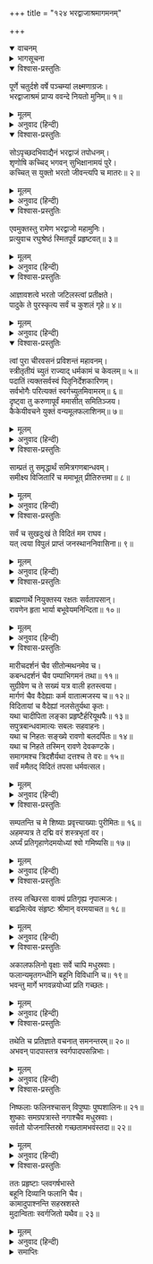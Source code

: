 +++
title = "१२४ भरद्वाजाश्रमागमनम्"

+++
<details open><summary>वाचनम्</summary>
<div caption="श्रीराम-हरिसीताराममूर्ति-घनपाठिभ्यां वचनम्" class="audioEmbed" src="https://archive.org/download/Ramayana-recitation-Sriram-harisItArAmamUrti-Ghanapaati-v2/Kanda_6/Kanda_6_YK-124-Rama_lands_at_Sage_Bharadwaja_hermitage_0.mp3"></div>
</details>

<details><summary>भागसूचना</summary>

124. श्रीरामका भरद्वाज-आश्रमपर उतरकर महर्षिसे मिलना और उनसे वर पाना
</details>

<details open><summary>विश्वास-प्रस्तुतिः</summary>

पूर्णे चतुर्दशे वर्षे पञ्चम्यां लक्ष्मणाग्रजः।  
भरद्वाजाश्रमं प्राप्य ववन्दे नियतो मुनिम्॥ १॥
</details>

<details><summary>मूलम्</summary>

पूर्णे चतुर्दशे वर्षे पञ्चम्यां लक्ष्मणाग्रजः।  
भरद्वाजाश्रमं प्राप्य ववन्दे नियतो मुनिम्॥ १॥
</details>

<details><summary>अनुवाद (हिन्दी)</summary>

श्रीरामचन्द्रजीने चौदहवाँ वर्ष पूर्ण होनेपर पञ्चमी तिथिको भरद्वाज-आश्रममें पहुँचकर मनको वशमें रखते हुए मुनिको प्रणाम किया॥ १॥
</details>

<details open><summary>विश्वास-प्रस्तुतिः</summary>

सोऽपृच्छदभिवाद्यैनं भरद्वाजं तपोधनम्।  
शृणोषि कच्चिद् भगवन् सुभिक्षानामयं पुरे।  
कच्चित् स युक्तो भरतो जीवन्त्यपि च मातरः॥ २॥
</details>

<details><summary>मूलम्</summary>

सोऽपृच्छदभिवाद्यैनं भरद्वाजं तपोधनम्।  
शृणोषि कच्चिद् भगवन् सुभिक्षानामयं पुरे।  
कच्चित् स युक्तो भरतो जीवन्त्यपि च मातरः॥ २॥
</details>

<details><summary>अनुवाद (हिन्दी)</summary>

तपस्याके धनी भरद्वाज मुनिको प्रणाम करके श्रीरामने उनसे पूछा—‘भगवन्! आपने अयोध्यापुरीके विषयमें भी कुछ सुना है? वहाँ सुकाल और कुशल-मङ्गल तो है न? भरत प्रजापालनमें तत्पर रहते हैं न? मेरी माताएँ जीवित हैं न?’॥ २॥
</details>

<details open><summary>विश्वास-प्रस्तुतिः</summary>

एवमुक्तस्तु रामेण भरद्वाजो महामुनिः।  
प्रत्युवाच रघुश्रेष्ठं स्मितपूर्वं प्रहृष्टवत्॥ ३॥
</details>

<details><summary>मूलम्</summary>

एवमुक्तस्तु रामेण भरद्वाजो महामुनिः।  
प्रत्युवाच रघुश्रेष्ठं स्मितपूर्वं प्रहृष्टवत्॥ ३॥
</details>

<details><summary>अनुवाद (हिन्दी)</summary>

श्रीरामचन्द्रजीके इस प्रकार पूछनेपर महामुनि भरद्वाजने मुस्कराकर उन रघुश्रेष्ठ श्रीरामसे प्रसन्नतापूर्वक कहा—॥ ३॥
</details>

<details open><summary>विश्वास-प्रस्तुतिः</summary>

आज्ञावशत्वे भरतो जटिलस्त्वां प्रतीक्षते।  
पादुके ते पुरस्कृत्य सर्वं च कुशलं गृहे॥ ४॥
</details>

<details><summary>मूलम्</summary>

आज्ञावशत्वे भरतो जटिलस्त्वां प्रतीक्षते।  
पादुके ते पुरस्कृत्य सर्वं च कुशलं गृहे॥ ४॥
</details>

<details><summary>अनुवाद (हिन्दी)</summary>

‘रघुनन्दन! भरत आपकी आज्ञाके अधीन हैं। वे जटा बढ़ाये आपके आगमनकी प्रतीक्षा करते हैं। आपकी चरणपादुकाओंको सामने रखकर सारा कार्य करते हैं। आपके घरपर और नगरमें भी सब कुशल हैं॥ ४॥
</details>

<details open><summary>विश्वास-प्रस्तुतिः</summary>

त्वां पुरा चीरवसनं प्रविशन्तं महावनम्।  
स्त्रीतृतीयं च्युतं राज्याद् धर्मकामं च केवलम्॥ ५॥  
पदातिं त्यक्तसर्वस्वं पितृनिर्देशकारिणम्।  
सर्वभोगैः परित्यक्तं स्वर्गच्युतमिवामरम्॥ ६॥  
दृष्ट्वा तु करुणापूर्वं ममासीत् समितिञ्जय।  
कैकेयीवचने युक्तं वन्यमूलफलाशिनम्॥ ७॥
</details>

<details><summary>मूलम्</summary>

त्वां पुरा चीरवसनं प्रविशन्तं महावनम्।  
स्त्रीतृतीयं च्युतं राज्याद् धर्मकामं च केवलम्॥ ५॥  
पदातिं त्यक्तसर्वस्वं पितृनिर्देशकारिणम्।  
सर्वभोगैः परित्यक्तं स्वर्गच्युतमिवामरम्॥ ६॥  
दृष्ट्वा तु करुणापूर्वं ममासीत् समितिञ्जय।  
कैकेयीवचने युक्तं वन्यमूलफलाशिनम्॥ ७॥
</details>

<details><summary>अनुवाद (हिन्दी)</summary>

‘पहले जब आप महान् वनकी यात्रा कर रहे थे, उससमय आपने चीरवस्त्र धारण कर रखा था और आप दोनों भाइयोंके साथ तीसरी केवल आपकी स्त्री थी। आप राज्यसे वञ्चित किये गये थे और केवल धर्मपालनकी इच्छा मनमें ले सर्वस्व त्यागकर पिताकी आज्ञाका पालन करनेके लिये पैदल ही जा रहे थे। सारे भोगोंसे दूर हो स्वर्गसे भूतलपर गिरे हुए देवताके समान जान पड़ते थे। शत्रुविजयी वीर! आप कैकेयीके आदेशके पालनमें तत्पर हो जंगली फल-मूलका आहार करते थे, उस समय आपको देखकर मेरे मनमें बड़ी करुणा हुई थी॥ ५—७॥
</details>

<details open><summary>विश्वास-प्रस्तुतिः</summary>

साम्प्रतं तु समृद्धार्थं समित्रगणबान्धवम्।  
समीक्ष्य विजितारिं च ममाभूत् प्रीतिरुत्तमा॥ ८॥
</details>

<details><summary>मूलम्</summary>

साम्प्रतं तु समृद्धार्थं समित्रगणबान्धवम्।  
समीक्ष्य विजितारिं च ममाभूत् प्रीतिरुत्तमा॥ ८॥
</details>

<details><summary>अनुवाद (हिन्दी)</summary>

‘परंतु इस समय तो सारी स्थिति ही बदल गयी है। आप शत्रुपर विजय पाकर सफलमनोरथ हो मित्रों तथा बान्धवोंके साथ लौट रहे हैं। इस रूपमें आपको देखकर मुझे बड़ा सुख मिला—मुझे बड़ी प्रसन्नता हुई॥
</details>

<details open><summary>विश्वास-प्रस्तुतिः</summary>

सर्वं च सुखदुःखं ते विदितं मम राघव।  
यत् त्वया विपुलं प्राप्तं जनस्थाननिवासिना॥ ९॥
</details>

<details><summary>मूलम्</summary>

सर्वं च सुखदुःखं ते विदितं मम राघव।  
यत् त्वया विपुलं प्राप्तं जनस्थाननिवासिना॥ ९॥
</details>

<details><summary>अनुवाद (हिन्दी)</summary>

‘रघुवीर! आपने जनस्थानमें रहकर जो विपुल सुख-दुःख उठाये हैं, वे सब मुझे मालूम हैं॥ ९॥
</details>

<details open><summary>विश्वास-प्रस्तुतिः</summary>

ब्राह्मणार्थे नियुक्तस्य रक्षतः सर्वतापसान्।  
रावणेन हृता भार्या बभूवेयमनिन्दिता॥ १०॥
</details>

<details><summary>मूलम्</summary>

ब्राह्मणार्थे नियुक्तस्य रक्षतः सर्वतापसान्।  
रावणेन हृता भार्या बभूवेयमनिन्दिता॥ १०॥
</details>

<details><summary>अनुवाद (हिन्दी)</summary>

‘वहाँ रहकर आप ब्राह्मणोंके कार्यमें संलग्न हो समस्त तपस्वी मुनियोंकी रक्षा करते थे। उस समय रावण आपकी इन सती-साध्वी भार्याको हर ले गया॥
</details>

<details open><summary>विश्वास-प्रस्तुतिः</summary>

मारीचदर्शनं चैव सीतोन्मथनमेव च।  
कबन्धदर्शनं चैव पम्पाभिगमनं तथा॥ ११॥  
सुग्रीवेण च ते सख्यं यत्र वाली हतस्त्वया।  
मार्गणं चैव वैदेह्याः कर्म वातात्मजस्य च॥ १२॥  
विदितायां च वैदेह्यां नलसेतुर्यथा कृतः।  
यथा चादीपिता लङ्का प्रहृष्टैर्हरियूथपैः॥ १३॥  
सपुत्रबान्धवामात्यः सबलः सहवाहनः।  
यथा च निहतः सङ्ख्ये रावणो बलदर्पितः॥ १४॥  
यथा च निहते तस्मिन् रावणे देवकण्टके।  
समागमश्च त्रिदशैर्यथा दत्तश्च ते वरः॥ १५॥  
सर्वं ममैतद् विदितं तपसा धर्मवत्सल।
</details>

<details><summary>मूलम्</summary>

मारीचदर्शनं चैव सीतोन्मथनमेव च।  
कबन्धदर्शनं चैव पम्पाभिगमनं तथा॥ ११॥  
सुग्रीवेण च ते सख्यं यत्र वाली हतस्त्वया।  
मार्गणं चैव वैदेह्याः कर्म वातात्मजस्य च॥ १२॥  
विदितायां च वैदेह्यां नलसेतुर्यथा कृतः।  
यथा चादीपिता लङ्का प्रहृष्टैर्हरियूथपैः॥ १३॥  
सपुत्रबान्धवामात्यः सबलः सहवाहनः।  
यथा च निहतः सङ्ख्ये रावणो बलदर्पितः॥ १४॥  
यथा च निहते तस्मिन् रावणे देवकण्टके।  
समागमश्च त्रिदशैर्यथा दत्तश्च ते वरः॥ १५॥  
सर्वं ममैतद् विदितं तपसा धर्मवत्सल।
</details>

<details><summary>अनुवाद (हिन्दी)</summary>

‘धर्मवत्सल! मारीचका कपटमृगके रूपमें दिखायी देना, सीताका बलपूर्वक अपहरण होना, इनकी खोज करते समय आपके मार्गमें कबन्धका मिलना, आपका पम्पासरोवरके तटपर जाना, सुग्रीवके साथ आपकी मैत्रीका होना, आपके हाथसे वालीका मारा जाना, सीताकी खोज, पवनपुत्र हनुमान् का अद्भुत कर्म, सीताका पता लग जानेपर नलके द्वारा समुद्रपर सेतुका निर्माण,हर्ष और उत्साहसे भरे हुए वानर-यूथपतियोंद्वारा लङ्कापुरीका दहन, पुत्र, बन्धु, मन्त्री, सेना और सवारियोंसहित बलाभिमानी रावणका आपके द्वारा युद्धमें वध होना, उस देवकण्टक रावणके मारे जानेपर देवताओंके साथ आपका समागम होना तथा उनका आपको वर देना—ये सारी बातें मुझे तपके प्रभावसे ज्ञात हैं॥ ११—१५ १/२॥
</details>

<details open><summary>विश्वास-प्रस्तुतिः</summary>

सम्पतन्ति च मे शिष्याः प्रवृत्त्याख्याः पुरीमितः॥ १६॥  
अहमप्यत्र ते दद्मि वरं शस्त्रभृतां वर।  
अर्घ्यं प्रतिगृहाणेदमयोध्यां श्वो गमिष्यसि॥ १७॥
</details>

<details><summary>मूलम्</summary>

सम्पतन्ति च मे शिष्याः प्रवृत्त्याख्याः पुरीमितः॥ १६॥  
अहमप्यत्र ते दद्मि वरं शस्त्रभृतां वर।  
अर्घ्यं प्रतिगृहाणेदमयोध्यां श्वो गमिष्यसि॥ १७॥
</details>

<details><summary>अनुवाद (हिन्दी)</summary>

‘मेरे प्रवृत्ति नामक शिष्य यहाँसे अयोध्यापुरीको जाते रहते हैं (अतः मुझे वहाँका वृत्तान्त मालूम होता रहता है), शस्त्रधारियोंमें श्रेष्ठ श्रीराम! यहाँ मैं भी आपको एक वर देता हूँ (आपकी जो इच्छा हो, उसे माँग लें)। आज मेरा अर्घ्य और आतिथ्य-सत्कार ग्रहण करें। कल सबेरे अयोध्याको जाइयेगा’॥ १६-१७॥
</details>

<details open><summary>विश्वास-प्रस्तुतिः</summary>

तस्य तच्छिरसा वाक्यं प्रतिगृह्य नृपात्मजः।  
बाढमित्येव संहृष्टः श्रीमान् वरमयाचत॥ १८॥
</details>

<details><summary>मूलम्</summary>

तस्य तच्छिरसा वाक्यं प्रतिगृह्य नृपात्मजः।  
बाढमित्येव संहृष्टः श्रीमान् वरमयाचत॥ १८॥
</details>

<details><summary>अनुवाद (हिन्दी)</summary>

मुनिके उस वचनको शिरोधार्य करके हर्षसे भरे हुए श्रीमान् राजकुमार श्रीरामने कहा—‘बहुत अच्छा’। फिर उन्होंने उनसे यह वर माँगा—॥ १८॥
</details>

<details open><summary>विश्वास-प्रस्तुतिः</summary>

अकालफलिनो वृक्षाः सर्वे चापि मधुस्रवाः।  
फलान्यमृतगन्धीनि बहूनि विविधानि च॥ १९॥  
भवन्तु मार्गे भगवन्नयोध्यां प्रति गच्छतः।
</details>

<details><summary>मूलम्</summary>

अकालफलिनो वृक्षाः सर्वे चापि मधुस्रवाः।  
फलान्यमृतगन्धीनि बहूनि विविधानि च॥ १९॥  
भवन्तु मार्गे भगवन्नयोध्यां प्रति गच्छतः।
</details>

<details><summary>अनुवाद (हिन्दी)</summary>

‘भगवन्! यहाँसे अयोध्या जाते समय मार्गके सब वृक्षोंमें समय न होनेपर भी फल उत्पन्न हो जायँ और वे सब-के-सब मधुकी धारा टपकानेवाले हों। उनमें नाना प्रकारके बहुत-से अमृतोपम सुगन्धित फल लग जायँ’॥ १९ १/२॥
</details>

<details open><summary>विश्वास-प्रस्तुतिः</summary>

तथेति च प्रतिज्ञाते वचनात् समनन्तरम्॥ २०॥  
अभवन् पादपास्तत्र स्वर्गपादपसन्निभाः।
</details>

<details><summary>मूलम्</summary>

तथेति च प्रतिज्ञाते वचनात् समनन्तरम्॥ २०॥  
अभवन् पादपास्तत्र स्वर्गपादपसन्निभाः।
</details>

<details><summary>अनुवाद (हिन्दी)</summary>

भरद्वाजजीने कहा—‘ऐसा ही होगा’। उनके इस प्रकार प्रतिज्ञा करते ही—उनकी उस वाणीके निकलते ही तत्काल वहाँके सारे वृक्ष स्वर्गीय वृक्षोंके समान हो गये॥
</details>

<details open><summary>विश्वास-प्रस्तुतिः</summary>

निष्फलाः फलिनश्चासन् विपुष्पाः पुष्पशालिनः॥ २१॥  
शुष्काः समग्रपत्रास्ते नगाश्चैव मधुस्रवाः।  
सर्वतो योजनास्तिस्रो गच्छतामभवंस्तदा॥ २२॥
</details>

<details><summary>मूलम्</summary>

निष्फलाः फलिनश्चासन् विपुष्पाः पुष्पशालिनः॥ २१॥  
शुष्काः समग्रपत्रास्ते नगाश्चैव मधुस्रवाः।  
सर्वतो योजनास्तिस्रो गच्छतामभवंस्तदा॥ २२॥
</details>

<details><summary>अनुवाद (हिन्दी)</summary>

जिनमें फल नहीं थे, उनमें फल आ गये। जिनमें फूल नहीं थे, वे फूलोंसे सुशोभित होने लगे। सूखे हुए वृक्षोंमें भी हरे-हरे पत्ते निकल आये और सभी वृक्ष मधुकी धारा बहाने लगे। अयोध्या जानेका जो मार्ग था, उसके आस-पास तीन योजनतकके वृक्ष ऐसे ही हो गये॥
</details>

<details open><summary>विश्वास-प्रस्तुतिः</summary>

ततः प्रहृष्टाः प्लवगर्षभास्ते  
बहूनि दिव्यानि फलानि चैव।  
कामादुपाश्नन्ति सहस्रशस्ते  
मुदान्विताः स्वर्गजितो यथैव॥ २३॥
</details>

<details><summary>मूलम्</summary>

ततः प्रहृष्टाः प्लवगर्षभास्ते  
बहूनि दिव्यानि फलानि चैव।  
कामादुपाश्नन्ति सहस्रशस्ते  
मुदान्विताः स्वर्गजितो यथैव॥ २३॥
</details>

<details><summary>अनुवाद (हिन्दी)</summary>

फिर तो वे सहस्रों श्रेष्ठ वानर हर्षसे भरकर स्वर्गवासी देवताओंके समान अपनी रुचिके अनुसार प्रसन्नतापूर्वक उन बहुसंख्यक दिव्य फलोंका आस्वादन करने लगे॥ २३॥
</details>

<details><summary>समाप्तिः</summary>

इत्यार्षे श्रीमद्रामायणे वाल्मीकीये आदिकाव्ये युद्धकाण्डे चतुर्विंशत्यधिकशततमः सर्गः॥ १२४॥  
इस प्रकार श्रीवाल्मीकिनिर्मित आर्षरामायण आदिकाव्यके युद्धकाण्डमें एक सौ चौबीसवाँ सर्ग पूरा हुआ॥ १२४॥
</details>


